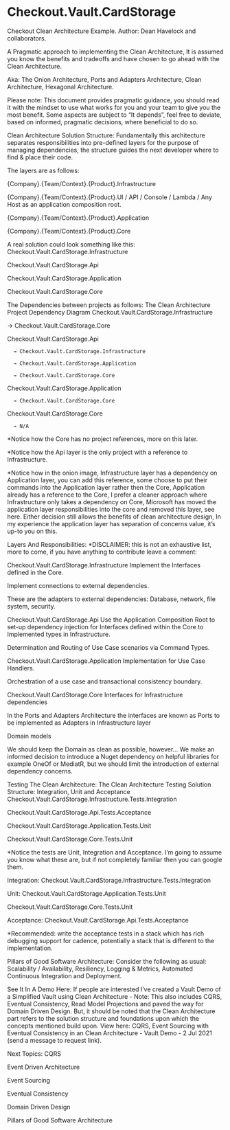 # Checkout.Vault.CardStorage
 Checkout Clean Architecture Example. Author: Dean Havelock and collaborators.

A Pragmatic approach to implementing the Clean Architecture, It is assumed you know the benefits and tradeoffs and have chosen to go ahead with the Clean Architecture.

Aka: The Onion Architecture, Ports and Adapters Architecture, Clean Architecture, Hexagonal Architecture. 

Please note: This document provides pragmatic guidance, you should read it with the mindset to use what works for you and your team to give you the most benefit. Some aspects are subject to “It depends”, feel free to deviate, based on informed, pragmatic decisions, where beneficial to do so.

 

Clean Architecture Solution Structure:
Fundamentally this architecture separates responsibilities into pre-defined layers for the purpose of managing dependencies, the structure guides the next developer where to find & place their code. 

The layers are as follows:

{Company}.{Team/Context}.{Product}.Infrastructure

{Company}.{Team/Context}.{Product}.UI / API / Console / Lambda / Any Host as an application composition root.

{Company}.{Team/Context}.{Product}.Application

{Company}.{Team/Context}.{Product}.Core

A real solution could look something like this:
Checkout.Vault.CardStorage.Infrastructure

Checkout.Vault.CardStorage.Api

Checkout.Vault.CardStorage.Application

Checkout.Vault.CardStorage.Core

The Dependencies between projects as follows:
The Clean Architecture Project Dependency Diagram
Checkout.Vault.CardStorage.Infrastructure

 → Checkout.Vault.CardStorage.Core

Checkout.Vault.CardStorage.Api

      → Checkout.Vault.CardStorage.Infrastructure

      → Checkout.Vault.CardStorage.Application

      → Checkout.Vault.CardStorage.Core

Checkout.Vault.CardStorage.Application


      → Checkout.Vault.CardStorage.Core

Checkout.Vault.CardStorage.Core

      → N/A

*Notice how the Core has no project references, more on this later.

*Notice how the Api layer is the only project with a reference to Infrastructure.

*Notice how in the onion image, Infrastructure layer has a dependency on Application layer, you can add this reference, some choose to put their commands into the Application layer rather then the Core, Application already has a reference to the Core, I prefer a cleaner approach where Infrastructure only takes a dependency on Core, Microsoft has moved the application layer responsibilities into the core and removed this layer, see here. Either decision still allows the benefits of clean architecture design, In my experience the application layer has separation of concerns value, it’s up-to you on this.

Layers And Responsibilities:
 *DISCLAIMER: this is not an exhaustive list, more to come, if you have anything to contribute leave a comment:

Checkout.Vault.CardStorage.Infrastructure
Implement the Interfaces defined in the Core.

Implement connections to external dependencies.

These are the adapters to external dependencies: Database, network, file system, security.

 

Checkout.Vault.CardStorage.Api
Use the Application Composition Root to set-up dependency injection for Interfaces defined within the Core to Implemented types in Infrastructure.

Determination and Routing of Use Case scenarios via Command Types.

 

Checkout.Vault.CardStorage.Application
Implementation for Use Case Handlers.

Orchestration of a use case and transactional consistency boundary.

 

Checkout.Vault.CardStorage.Core
Interfaces for Infrastructure dependencies

In the Ports and Adapters Architecture the interfaces are known as Ports to be implemented as Adapters in Infrastructure layer

Domain models

We should keep the Domain as clean as possible, however… We make an informed decision to introduce a Nuget dependency on helpful libraries for example OneOf or MediatR, but we should limit the introduction of external dependency concerns.

Testing The Clean Architecture:
The Clean Architecture Testing Solution Structure: Integration, Unit and Acceptance
Checkout.Vault.CardStorage.Infrastructure.Tests.Integration

Checkout.Vault.CardStorage.Api.Tests.Acceptance

Checkout.Vault.CardStorage.Application.Tests.Unit

Checkout.Vault.CardStorage.Core.Tests.Unit

*Notice the tests are Unit, Integration and Acceptance. I’m going to assume you know what these are, but if not completely familiar then you can google them.

Integration:
Checkout.Vault.CardStorage.Infrastructure.Tests.Integration

Unit:
Checkout.Vault.CardStorage.Application.Tests.Unit

Checkout.Vault.CardStorage.Core.Tests.Unit

Acceptance:
Checkout.Vault.CardStorage.Api.Tests.Acceptance

*Recommended: write the acceptance tests in a stack which has rich debugging support for cadence, potentially a stack that is different to the implementation.

Pillars of Good Software Architecture:
Consider the following as usual: Scalability / Availability, Resiliency, Logging & Metrics, Automated Continuous Integration and Deployment. 

See It In A Demo Here:
If people are interested I’ve created a Vault Demo of a Simplified Vault using Clean Architecture - Note: This also includes CQRS, Eventual Consistency, Read Model Projections and paved the way for Domain Driven Design. But, it should be noted that the Clean Architecture part refers to the solution structure and foundations upon which the concepts mentioned build upon. 
View here: CQRS, Event Sourcing with Eventual Consistency in an Clean Architecture - Vault Demo - 2 Jul 2021 (send a message to request link).

Next Topics:
CQRS

Event Driven Architecture

Event Sourcing

Eventual Consistency

Domain Driven Design

Pillars of Good Software Architecture
